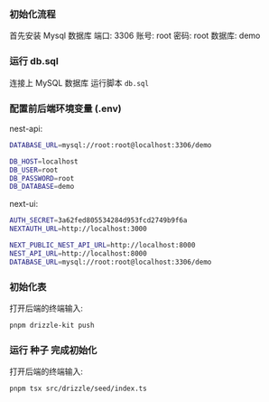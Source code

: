 ### 初始化流程
首先安装 Mysql 数据库
端口: 3306 账号: root 密码: root 数据库: demo

### 运行 db.sql
连接上 MySQL 数据库 运行脚本 `db.sql`

### 配置前后端环境变量 (.env)
nest-api:
``` bash
DATABASE_URL=mysql://root:root@localhost:3306/demo

DB_HOST=localhost
DB_USER=root
DB_PASSWORD=root
DB_DATABASE=demo
```
next-ui:
``` bash
AUTH_SECRET=3a62fed805534284d953fcd2749b9f6a
NEXTAUTH_URL=http://localhost:3000

NEXT_PUBLIC_NEST_API_URL=http://localhost:8000
NEST_API_URL=http://localhost:8000
DATABASE_URL=mysql://root:root@localhost:3306/demo
```

### 初始化表
打开后端的终端输入:
``` bash
pnpm drizzle-kit push
```

### 运行 种子 完成初始化
打开后端的终端输入:
``` bash
pnpm tsx src/drizzle/seed/index.ts
```